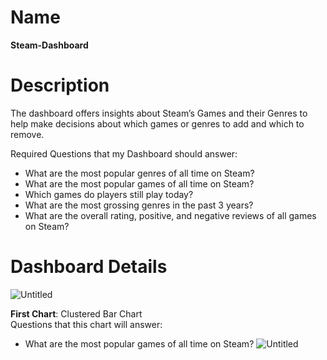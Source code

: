 Name
=======
**Steam-Dashboard**

Description
=======
The dashboard offers insights about Steam’s Games and their Genres
to help make decisions about which games or genres to add and
which to remove.

Required Questions that my Dashboard should answer:  
* What are the most popular genres of all time on Steam?
* What are the most popular games of all time on Steam?
* Which games do players still play today?
* What are the most grossing genres in the past 3 years?
* What are the overall rating, positive, and negative reviews of all games on Steam?

Dashboard Details
=======
![Untitled](https://github.com/AMBlaxe/Steam-Dashboard/assets/82550239/229e9b29-fa81-4e31-af4e-f452d4809ddc)

**First Chart**: Clustered Bar Chart  
Questions that this chart will answer:
* What are the most popular games of all time on Steam?
![Untitled](https://github.com/AMBlaxe/Steam-Dashboard/assets/82550239/ef7ebfe7-d528-4713-b144-6517e2bb263f)


